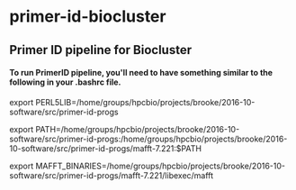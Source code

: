 # primer-id-biocluster
## Primer ID pipeline for Biocluster


#### To run PrimerID pipeline, you'll need to have something similar to the following in your .bashrc file.

export PERL5LIB=/home/groups/hpcbio/projects/brooke/2016-10-software/src/primer-id-progs

export PATH=/home/groups/hpcbio/projects/brooke/2016-10-software/src/primer-id-progs:/home/groups/hpcbio/projects/brooke/2016-10-software/src/primer-id-progs/mafft-7.221:$PATH

export MAFFT_BINARIES=/home/groups/hpcbio/projects/brooke/2016-10-software/src/primer-id-progs/mafft-7.221/libexec/mafft
